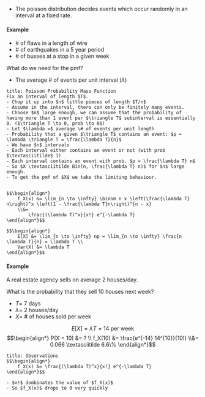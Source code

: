 - The poisson distribution decides events which occur randomly in an interval at a fixed rate.

#### Example
- \# of flaws in a length of wire
- \# of earthquakes in a 5 year period
- \# of busses at a stop in a given week

What do we need for the pmf?
- The average \# of events per unit interval ($\lambda$)

```ad-note
title: Poisson Probability Mass Function
Fix an interval of length $T$.
- Chop it up into $n$ little pieces of length $T/n$
- Assume in the interval, there can only be finitely many events.
- Choose $n$ large enough, we can assume that the probability of having more than 1 event per $\triangle T$ subinterval is essentially 0. ($\triangle T \to 0, prob \to 0$)
- Let $\lambda =$ average \# of events per unit length
- Probability that a given $\triangle T$ contains an event: $p = \lambda \triangle T = \frac{\lambda T}{n}$
- We have $n$ intervals
- Each interval either contains an event or not (with prob $\textasciitilde$ 1)
- Each interval contains an event with prob. $p = \frac{\lambda T} n$
- So $X \textasciitilde Bin(n, \frac{\lambda T} n)$ for $n$ large enough.
- To get the pmf of $X$ we take the limiting behaviour.


$$\begin{align*}
	f_X(x) &= \lim_{n \to \infty} \binom n x \left(\frac{\lambda T} n\right)^x \left(1 - \frac{\lambda T}n\right)^{n - x}
	\\&=
		\frac{(\lambda T)^x}{x!} e^{-\lambda T}
\end{align*}$$

$$\begin{align*}
	E[X] &= \lim_{n \to \infty} np = \lim_{n \to \infty} \frac{n \lambda T}{n} = \lambda T \\
	Var(X) &= \lambda T
\end{align*}$$

```

#### Example
A real estate agency sells on average 2 houses/day.

What is the probability that they sell 10 houses next week?
- $T =$ 7 days
- $\lambda =$ 2 houses/day
- $X =$ \# of houses sold per week

$$E[X] = \lambda T = 14 \text{ per week}$$
$$\begin{align*}
	P(X = 10) &= ? \\
	f_X(10) &= \frac{e^{-14} 14^{10}}{10!}
	\\&= 0.066 \textasciitilde 6.6\%
\end{align*}$$

```ad-note
title: Observations
$$\begin{align*}
	f_X(x) &= \frac{(\lambda T)^x}{x!} e^{-\lambda T}
\end{align*}$$

- $x!$ dombinates the value of $f_X(x)$
- So $f_X(x)$ drops to 0 very quickly
```

